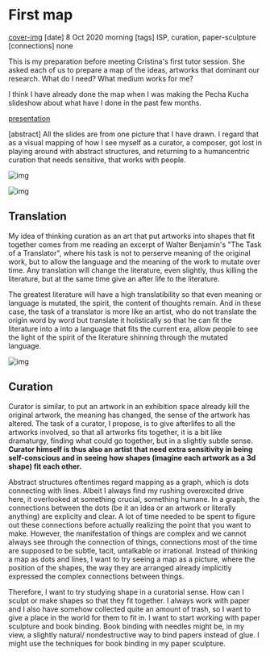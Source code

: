 # First map

[cover-img](./media/pechakucha_presentation/note2.jpeg)
[date] 8 Oct 2020 morning
[tags] ISP, curation, paper-sculpture
[connections] none

This is my preparation before meeting Cristina's first tutor session.
She asked each of us to prepare a map of the ideas, artworks that dominant our research.
What do I need? What medium works for me?

I think I have already done the map when I was making the Pecha Kucha slideshow about what have I done in the past few months.

[presentation](./media/pechakucha_presentation/slide1.jpeg)

[abstract] All the slides are from one picture that I have drawn. I regard that as a visual mapping of how I see myself as a curator, a composer, got lost in playing around with abstract structures, and returning to a humancentric curation that needs sensitive, that works with people.

![img](./media/pechakucha_presentation/fullpicture.jpg)

![img](./media/pechakucha_presentation/note1.jpg)

## Translation

My idea of thinking curation as an art that put artworks into shapes that fit together comes from me reading an excerpt of Walter Benjamin's "The Task of a Translator", where his task is not to perserve meaning of the original work, but to allow the language and the meaning of the work to mutate over time. Any translation will change the literature, even slightly, thus killing the literature, but at the same time give an after life to the literature.

The greatest literature will have a high translatibility so that even meaning or language is mutated, the spirit, the content of thoughts remain. And in these case, the task of a translator is more like an artist, who do not translate the origin word by word but translate it holistically so that he can fit the literature into a into a language that fits the current era, allow people to see the light of the spirit of the literature shinning through the mutated language.

![img](./media/pechakucha_presentation/note2.jpg)

## Curation

Curator is similar, to put an artwork in an exhibition space already kill the original artwork, the meaning has changed, the sense of the artwork has altered. The task of a curator, I propose, is to give afterlifes to all the artworks involved, so that all artworks fits together, it is a bit like dramaturgy, finding what could go together, but in a slightly subtle sense. **Curator himself is thus also an artist that need extra sensitivity in being self-conscious and in seeing how shapes (imagine each artwork as a 3d shape) fit each other.**

Abstract structures oftentimes regard mapping as a graph, which is dots connecting with lines. Albeit I always find my rushing overexcited drive here, it overlooked at something crucial, something humane. In a graph, the connections between the dots (be it an idea or an artwork or literally anything) are explicity and clear. A lot of time needed to be spent to figure out these connections before actually realizing the point that you want to make. However, the manifestation of things are complex and we cannot always see through the connection of things, connections most of the time are supposed to be subtle, tacit, untalkable or irrational. Instead of thinking a map as dots and lines, I want to try seeing a map as a picture, where the position of the shapes, the way they are arranged already implicitly expressed the complex connections between things.

Therefore, I want to try studying shape in a curatorial sense. How can I sculpt or make shapes so that they fit together. I always work with paper and I also have somehow collected quite an amount of trash, so I want to give a place in the world for them to fit in. I want to start working with paper sculpture and book binding. Book binding with needles might be, in my view, a slightly natural/ nondestructive way to bind papers instead of glue. I might use the techniques for book binding in my paper sculpture.
